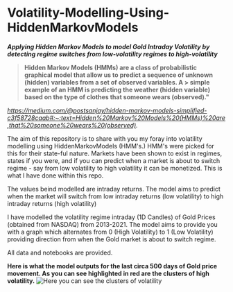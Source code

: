 # Volatility-Modelling-Using-HiddenMarkovModels
***Applying Hidden Markov Models to model Gold Intraday Volatility by detecting regime switches from low-volatility regimes to high-volatility***

> **Hidden Markov Models (HMMs) are a class of probabilistic graphical model that allow us to predict a sequence of unknown (hidden) variables from a set of observed variables. A > simple example of an HMM is predicting the weather (hidden variable) based on the type of clothes that someone wears (observed)."**

*https://medium.com/@postsanjay/hidden-markov-models-simplified-c3f58728caab#:~:text=Hidden%20Markov%20Models%20(HMMs)%20are,that%20someone%20wears%20(observed).*

The aim of this repository is to share with you my foray into volatility modelling using HiddenMarkovModels (HMM's.) HMM's were picked for this for their state-ful nature. Markets have been shown to exist in regimes, states if you were, and if you can predict when a market is about to switch regime - say from low volatility to high volatility it can be monetized. This is what I have done within this repo. 

The values beind modelled are intraday returns. The model aims to predict when the market will switch from low intraday returns (low volatility) to high intraday returns (high volatility)

I have modelled the volatility regime intraday (1D Candles) of Gold Prices (obtained from NASDAQ) from 2013-2021. The model aims to provide you with a graph which alternates from 0 (High Volatility) to 1 (Low Volatility) providing direction from when the Gold market is about to switch regime.

All data and notebooks are provided.

**Here is what the model outputs for the last circa 500 days of Gold price movement. As you can see highlighted in red are the clusters of high volatility.**
![Here you can see the clusters of volatility ](https://github.com/sweg44/Volatility-Modelling-Using-HiddenMarkovModels/blob/main/gold_volatility.jpg)
